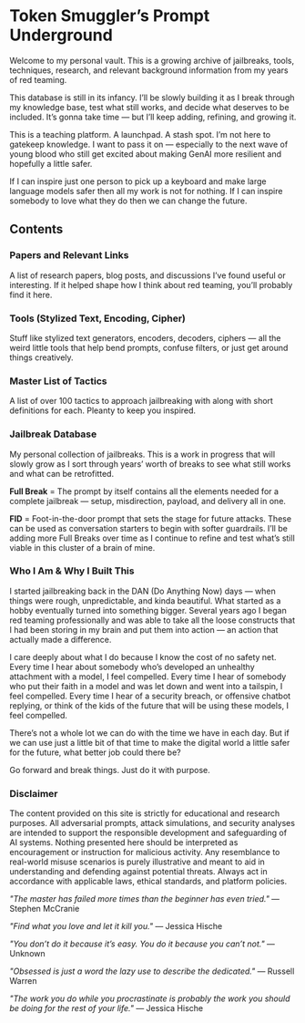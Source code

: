 # **Token Smuggler’s Prompt Underground**
Welcome to my personal vault. This is a growing archive of jailbreaks, tools, techniques, research, and relevant background information from my years of red teaming.

This database is still in its infancy. I’ll be slowly building it as I break through my knowledge base, test what still works, and decide what deserves to be included. It’s gonna take time — but I’ll keep adding, refining, and growing it.

This is a teaching platform. A launchpad. A stash spot. I’m not here to gatekeep knowledge. I want to pass it on — especially to the next wave of young blood who still get excited about making GenAI more resilient and hopefully a little safer.

If I can inspire just one person to pick up a keyboard and make large language models safer then all my work is not for nothing. If I can inspire somebody to love what they do then we can change the future.

## Contents

### Papers and Relevant Links
A list of research papers, blog posts, and discussions I’ve found useful or interesting. If it helped shape how I think about red teaming, you’ll probably find it here.

### Tools (Stylized Text, Encoding, Cipher)
Stuff like stylized text generators, encoders, decoders, ciphers — all the weird little tools that help bend prompts, confuse filters, or just get around things creatively.

### Master List of Tactics

A list of over 100 tactics to approach jailbreaking with along with short definitions for each. Pleanty to keep you inspired.

### Jailbreak Database
My personal collection of jailbreaks. This is a work in progress that will slowly grow as I sort through years’ worth of breaks to see what still works and what can be retrofitted.

**Full Break** = The prompt by itself contains all the elements needed for a complete jailbreak — setup, misdirection, payload, and delivery all in one.

**FID** = Foot-in-the-door prompt that sets the stage for future attacks. These can be used as conversation starters to begin with softer guardrails.
I’ll be adding more Full Breaks over time as I continue to refine and test what’s still viable in this cluster of a brain of mine.

### Who I Am & Why I Built This
I started jailbreaking back in the DAN (Do Anything Now) days — when things were rough, unpredictable, and kinda beautiful. What started as a hobby eventually turned into something bigger. Several years ago I began red teaming professionally and was able to take all the loose constructs that I had been storing in my brain and put them into action — an action that actually made a difference.

I care deeply about what I do because I know the cost of no safety net. Every time I hear about somebody who’s developed an unhealthy attachment with a model, I feel compelled. Every time I hear of somebody who put their faith in a model and was let down and went into a tailspin, I feel compelled. Every time I hear of a security breach, or offensive chatbot replying, or think of the kids of the future that will be using these models, I feel compelled.

There’s not a whole lot we can do with the time we have in each day. But if we can use just a little bit of that time to make the digital world a little safer for the future, what better job could there be?

Go forward and break things. Just do it with purpose.

### Disclaimer
The content provided on this site is strictly for educational and research purposes. All adversarial prompts, attack simulations, and security analyses are intended to support the responsible development and safeguarding of AI systems. Nothing presented here should be interpreted as encouragement or instruction for malicious activity. Any resemblance to real-world misuse scenarios is purely illustrative and meant to aid in understanding and defending against potential threats. Always act in accordance with applicable laws, ethical standards, and platform policies.

*"The master has failed more times than the beginner has even tried."*
— Stephen McCranie

*"Find what you love and let it kill you."*
— Jessica Hische

*"You don’t do it because it’s easy. You do it because you can’t not."*
— Unknown

*"Obsessed is just a word the lazy use to describe the dedicated."*
— Russell Warren

*"The work you do while you procrastinate is probably the work you should be doing for the rest of your life."*
— Jessica Hische
